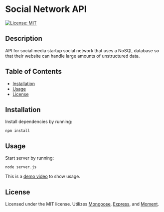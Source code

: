 # Social Network API

[![License: MIT](https://img.shields.io/badge/License-MIT-yellow.svg)](https://opensource.org/licenses/MIT)

## Description
API for social media startup social network that uses a NoSQL database so that their website can handle large amounts of unstructured data.

## Table of Contents
* [Installation](#installation)
* [Usage](#usage)
* [License](#license)

## Installation
Install dependencies by running:
```
npm install
```

## Usage
Start server by running:
```
node server.js
```

This is a [demo video]() to show usage.

## License
Licensed under the MIT license. Utilizes [Mongoose](https://www.npmjs.com/package/mongoose), [Express](https://www.npmjs.com/package/express), and [Moment](https://www.npmjs.com/package/moment). 